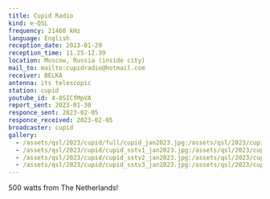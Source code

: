 ```yaml
---
title: Cupid Radio
kind: e-QSL
frequency: 21460 kHz
language: English
reception_date: 2023-01-29
reception_time: 11.25-12.39
location: Moscow, Russia (inside city)
mail_to: mailto:cupidradio@hotmail.com
receiver: BELKA
antenna: its telescopic
station: cupid
youtube_id: 4-8SICfMpVA
report_sent: 2023-01-30
responce_sent: 2023-02-05
responce_received: 2023-02-05
broadcaster: cupid
gallery:
  - /assets/qsl/2023/cupid/full/cupid_jan2023.jpg:/assets/qsl/2023/cupid/small/cupid_jan2023.jpg
  - /assets/qsl/2023/cupid/cupid_sstv1_jan2023.jpg:/assets/qsl/2023/cupid/cupid_sstv1_jan2023.jpg
  - /assets/qsl/2023/cupid/cupid_sstv2_jan2023.jpg:/assets/qsl/2023/cupid/cupid_sstv2_jan2023.jpg
  - /assets/qsl/2023/cupid/cupid_sstv3_jan2023.jpg:/assets/qsl/2023/cupid/cupid_sstv3_jan2023.jpg
---
```


500 watts from The Netherlands!
